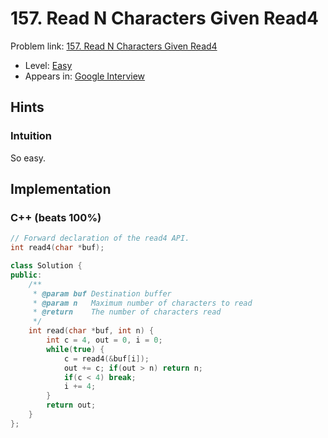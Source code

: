 # 157. Read N Characters Given Read4

Problem link: [157. Read N Characters Given Read4](https://leetcode.com/problems/read-n-characters-given-read4/description/)

* Level: [Easy](https://leetcode.com/problemset/all/?difficulty=Easy)
* Appears in: [Google Interview](https://leetcode.com/explore/interview/card/google/)

## Hints

### Intuition

So easy.

## Implementation

### C++ (beats 100%)
```C++
// Forward declaration of the read4 API.
int read4(char *buf);

class Solution {
public:
    /**
     * @param buf Destination buffer
     * @param n   Maximum number of characters to read
     * @return    The number of characters read
     */
    int read(char *buf, int n) {
        int c = 4, out = 0, i = 0;
        while(true) {
            c = read4(&buf[i]);
            out += c; if(out > n) return n;
            if(c < 4) break;
            i += 4;
        }
        return out;
    }
};
```